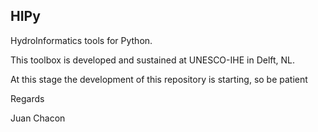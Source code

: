 HIPy
---------

HydroInformatics tools for Python.

This toolbox is developed and sustained at UNESCO-IHE in Delft, NL.

At this stage the development of this repository is starting, so be patient

Regards

Juan Chacon
